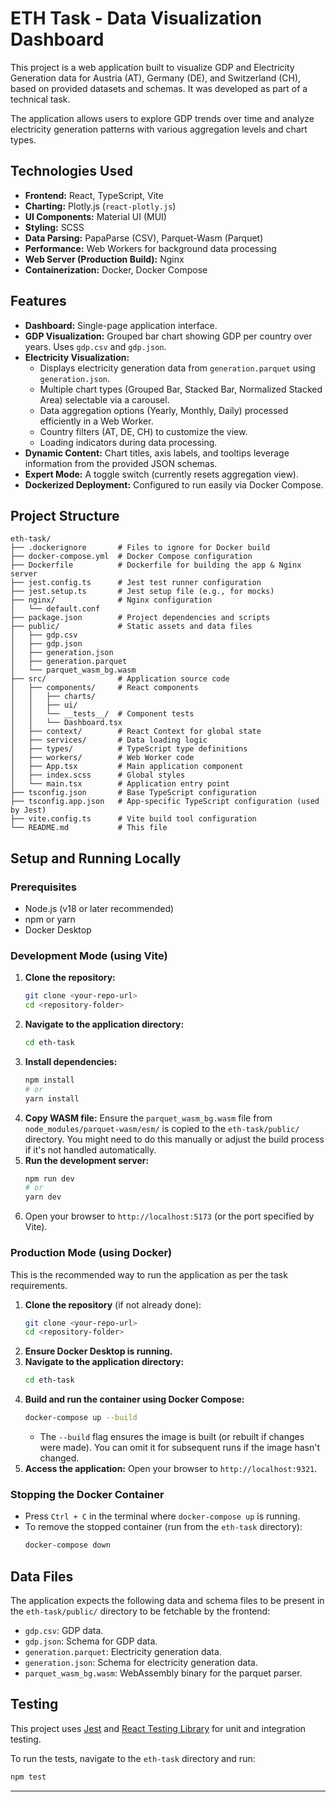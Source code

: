 # ETH Task - Data Visualization Dashboard

This project is a web application built to visualize GDP and Electricity Generation data for Austria (AT), Germany (DE), and Switzerland (CH), based on provided datasets and schemas. It was developed as part of a technical task.

The application allows users to explore GDP trends over time and analyze electricity generation patterns with various aggregation levels and chart types.

## Technologies Used

*   **Frontend:** React, TypeScript, Vite
*   **Charting:** Plotly.js (`react-plotly.js`)
*   **UI Components:** Material UI (MUI)
*   **Styling:** SCSS
*   **Data Parsing:** PapaParse (CSV), Parquet-Wasm (Parquet)
*   **Performance:** Web Workers for background data processing
*   **Web Server (Production Build):** Nginx
*   **Containerization:** Docker, Docker Compose

## Features

*   **Dashboard:** Single-page application interface.
*   **GDP Visualization:** Grouped bar chart showing GDP per country over years. Uses `gdp.csv` and `gdp.json`.
*   **Electricity Visualization:**
    *   Displays electricity generation data from `generation.parquet` using `generation.json`.
    *   Multiple chart types (Grouped Bar, Stacked Bar, Normalized Stacked Area) selectable via a carousel.
    *   Data aggregation options (Yearly, Monthly, Daily) processed efficiently in a Web Worker.
    *   Country filters (AT, DE, CH) to customize the view.
    *   Loading indicators during data processing.
*   **Dynamic Content:** Chart titles, axis labels, and tooltips leverage information from the provided JSON schemas.
*   **Expert Mode:** A toggle switch (currently resets aggregation view).
*   **Dockerized Deployment:** Configured to run easily via Docker Compose.

## Project Structure

```
eth-task/
├── .dockerignore       # Files to ignore for Docker build
├── docker-compose.yml  # Docker Compose configuration
├── Dockerfile          # Dockerfile for building the app & Nginx server
├── jest.config.ts      # Jest test runner configuration
├── jest.setup.ts       # Jest setup file (e.g., for mocks)
├── nginx/              # Nginx configuration
│   └── default.conf
├── package.json        # Project dependencies and scripts
├── public/             # Static assets and data files
│   ├── gdp.csv
│   ├── gdp.json
│   ├── generation.json
│   ├── generation.parquet
│   └── parquet_wasm_bg.wasm
├── src/                # Application source code
│   ├── components/     # React components
│   │   ├── charts/
│   │   ├── ui/
│   │   └── __tests__/  # Component tests
│   │   └── Dashboard.tsx
│   ├── context/        # React Context for global state
│   ├── services/       # Data loading logic
│   ├── types/          # TypeScript type definitions
│   ├── workers/        # Web Worker code
│   ├── App.tsx         # Main application component
│   ├── index.scss      # Global styles
│   └── main.tsx        # Application entry point
├── tsconfig.json       # Base TypeScript configuration
├── tsconfig.app.json   # App-specific TypeScript configuration (used by Jest)
├── vite.config.ts      # Vite build tool configuration
└── README.md           # This file
```

## Setup and Running Locally

### Prerequisites

*   Node.js (v18 or later recommended)
*   npm or yarn
*   Docker Desktop

### Development Mode (using Vite)

1.  **Clone the repository:**
    ```bash
    git clone <your-repo-url>
    cd <repository-folder>
    ```
2.  **Navigate to the application directory:**
    ```bash
    cd eth-task
    ```
3.  **Install dependencies:**
    ```bash
    npm install
    # or
    yarn install
    ```
4.  **Copy WASM file:** Ensure the `parquet_wasm_bg.wasm` file from `node_modules/parquet-wasm/esm/` is copied to the `eth-task/public/` directory. You might need to do this manually or adjust the build process if it's not handled automatically.
5.  **Run the development server:**
    ```bash
    npm run dev
    # or
    yarn dev
    ```
6.  Open your browser to `http://localhost:5173` (or the port specified by Vite).

### Production Mode (using Docker)

This is the recommended way to run the application as per the task requirements.

1.  **Clone the repository** (if not already done):
    ```bash
    git clone <your-repo-url>
    cd <repository-folder>
    ```
2.  **Ensure Docker Desktop is running.**
3.  **Navigate to the application directory:**
    ```bash
    cd eth-task 
    ```
4.  **Build and run the container using Docker Compose:**
    ```bash
    docker-compose up --build
    ```
    *   The `--build` flag ensures the image is built (or rebuilt if changes were made). You can omit it for subsequent runs if the image hasn't changed.
5.  **Access the application:** Open your browser to `http://localhost:9321`.

### Stopping the Docker Container

*   Press `Ctrl + C` in the terminal where `docker-compose up` is running.
*   To remove the stopped container (run from the `eth-task` directory):
    ```bash
    docker-compose down
    ```

## Data Files

The application expects the following data and schema files to be present in the `eth-task/public/` directory to be fetchable by the frontend:

*   `gdp.csv`: GDP data.
*   `gdp.json`: Schema for GDP data.
*   `generation.parquet`: Electricity generation data.
*   `generation.json`: Schema for electricity generation data.
*   `parquet_wasm_bg.wasm`: WebAssembly binary for the parquet parser.

## Testing

This project uses [Jest](https://jestjs.io/) and [React Testing Library](https://testing-library.com/docs/react-testing-library/intro/) for unit and integration testing.

To run the tests, navigate to the `eth-task` directory and run:

```bash
npm test
```

---
